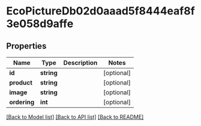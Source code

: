 # EcoPictureDb02d0aaad5f8444eaf8f3e058d9affe

## Properties
Name | Type | Description | Notes
------------ | ------------- | ------------- | -------------
**id** | **string** |  | [optional] 
**product** | **string** |  | [optional] 
**image** | **string** |  | [optional] 
**ordering** | **int** |  | [optional] 

[[Back to Model list]](../../README.md#documentation-for-models) [[Back to API list]](../../README.md#documentation-for-api-endpoints) [[Back to README]](../../README.md)

